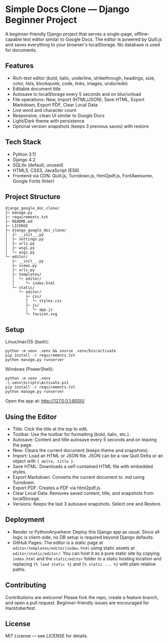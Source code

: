 # Simple Docs Clone — Django Beginner Project

A beginner-friendly Django project that serves a single-page, offline-capable text editor similar to Google Docs. The editor is powered by Quill.js and saves everything to your browser's localStorage. No database is used for documents.

## Features
- Rich-text editor (bold, italic, underline, strikethrough, headings, size, color, lists, blockquote, code, links, images, undo/redo)
- Editable document title
- Autosave to localStorage every 5 seconds and on blur/unload
- File operations: New, Import (HTML/JSON), Save HTML, Export Markdown, Export PDF, Clear Local Data
- Live word and character count
- Responsive, clean UI similar to Google Docs
- Light/Dark theme with persistence
- Optional version snapshots (keeps 3 previous saves) with restore

## Tech Stack
- Python 3.11
- Django 4.2
- SQLite (default, unused)
- HTML5, CSS3, JavaScript (ES6)
- Frontend via CDN: Quill.js, Turndown.js, html2pdf.js, FontAwesome, Google Fonts (Inter)

## Project Structure
```
django_google_doc_clone/
├─ manage.py
├─ requirements.txt
├─ README.md
├─ LICENSE
├─ django_google_doc_clone/
│  ├─ __init__.py
│  ├─ settings.py
│  ├─ urls.py
│  ├─ wsgi.py
│  └─ asgi.py
└─ editor/
   ├─ __init__.py
   ├─ views.py
   ├─ urls.py
   ├─ templates/
   │  └─ editor/
   │     └─ index.html
   └─ static/
      └─ editor/
         ├─ css/
         │  └─ styles.css
         ├─ js/
         │  └─ app.js
         └─ favicon.svg
```

## Setup

Linux/macOS (bash):
```
python -m venv .venv && source .venv/bin/activate
pip install -r requirements.txt
python manage.py runserver
```

Windows (PowerShell):
```
python -m venv .venv
.\.venv\Scripts\Activate.ps1
pip install -r requirements.txt
python manage.py runserver
```

Open the app at: http://127.0.0.1:8000/

## Using the Editor
- Title: Click the title at the top to edit.
- Toolbar: Use the toolbar for formatting (bold, italic, etc.).
- Autosave: Content and title autosave every 5 seconds and on leaving the page.
- New: Clears the current document (keeps theme and snapshots).
- Import: Load an HTML or JSON file. JSON can be a raw Quill Delta or an object with `{ delta, title }`.
- Save HTML: Downloads a self-contained HTML file with embedded styles.
- Export Markdown: Converts the current document to .md using Turndown.
- Export PDF: Creates a PDF via html2pdf.js.
- Clear Local Data: Removes saved content, title, and snapshots from localStorage.
- Versions: Keeps the last 3 autosave snapshots. Select one and Restore.

## Deployment
- Render or PythonAnywhere: Deploy this Django app as usual. Since all logic is client-side, no DB setup is required beyond Django defaults.
- GitHub Pages: The editor is a static page at `editor/templates/editor/index.html` using static assets at `editor/static/editor/`. You can host it as a pure static site by copying `index.html` and the `static/editor` folder to a static hosting location and replacing `{% load static %}` and `{% static ... %}` with plain relative paths.

## Contributing
Contributions are welcome! Please fork the repo, create a feature branch, and open a pull request. Beginner-friendly issues are encouraged for Hacktoberfest.

## License
MIT License — see LICENSE for details.

